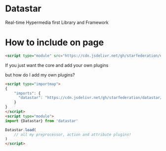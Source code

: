 # Datastar

Real-time Hypermedia first Library and Framework

# How to include on page
```html
<script type="module" src="https://cdn.jsdelivr.net/gh/starfederation/datastar/ts/library/dist/datastar.js"></script>
```

If you just want the core and add your own plugins


but how do I add my own plugins?

```html
<script type="importmap">
{
    "imports": {
      "datastar": "https://cdn.jsdelivr.net/gh/starfederation/datastar/ts/library/dist/datastar-core.js"
    }
}
</script>
<script type="module">
import {Datastar} from 'datastar'

Datastar.load(
    // all my preprocessor, action and attribute plugins!
)
</script>
```
